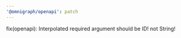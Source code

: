 ```yaml
---
'@omnigraph/openapi': patch
---
```


fix(openapi): Interpolated required argument should be ID! not String!
